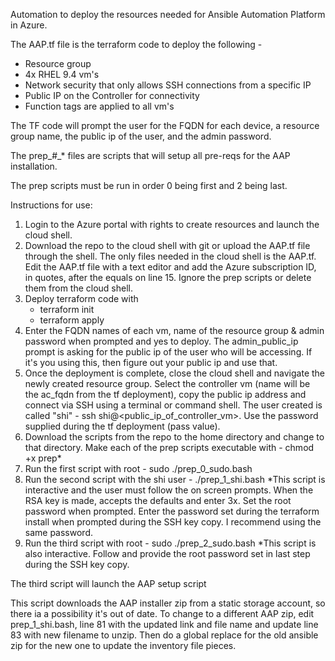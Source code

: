 Automation to deploy the resources needed for Ansible Automation Platform in Azure.  

The AAP.tf file is the terraform code to deploy the following - 
 - Resource group
 - 4x RHEL 9.4 vm's
 - Network security that only allows SSH connections from a specific IP
 - Public IP on the Controller for connectivity
 - Function tags are applied to all vm's

The TF code will prompt the user for the FQDN for each device, a resource group name, the public ip of the user, and the admin password.  

The prep_#_* files are scripts that will setup all pre-reqs for the AAP installation.  

The prep scripts must be run in order 0 being first and 2 being last.

Instructions for use:
1.  Login to the Azure portal with rights to create resources and launch the cloud shell.
2.  Download the repo to the cloud shell with git or upload the AAP.tf file through the shell.  The only files needed in the cloud shell is the AAP.tf.  Edit the AAP.tf file with a text editor and add the Azure subscription ID, in quotes, after the equals on line 15.  Ignore the prep scripts or delete them from the cloud shell.
3.  Deploy terraform code with
    - terraform init
    - terraform apply
4.  Enter the FQDN names of each vm, name of the resource group & admin password when prompted and yes to deploy.  The admin_public_ip prompt is asking for the public ip of the user who will be accessing.  If it's you using this, then figure out your public ip and use that.  
5.  Once the deployment is complete, close the cloud shell and navigate the newly created resource group.  Select the controller vm (name will be the ac_fqdn from the tf deployment), copy the public ip address and connect via SSH using a terminal or command shell.  The user created is called "shi" - ssh shi@<public_ip_of_controller_vm>.  Use the password supplied during the tf deployment (pass value).
6.  Download the scripts from the repo to the home directory and change to that directory.  Make each of the prep scripts executable with -  chmod +x prep* 
7.  Run the first script with root  -  sudo ./prep_0_sudo.bash
8.  Run the second script with the shi user - ./prep_1_shi.bash  *This script is interactive and the user must follow the on screen prompts.  When the RSA key is made, accepts the defaults and enter 3x.  Set the root password when prompted.  Enter the password set during the terraform install when prompted during the SSH key copy.  I recommend using the same password.
9.  Run the third script with root - sudo ./prep_2_sudo.bash  *This script is also interactive.  Follow and provide the root password set in last step during the SSH key copy.

The third script will launch the AAP setup script

This script downloads the AAP installer zip from a static storage account, so there ia a possibility it's out of date.  To change to a different AAP zip, edit prep_1_shi.bash, line 81 with the updated link and file name and update line 83 with new filename to unzip.  Then do a global replace for the old ansible zip for the new one to update the inventory file pieces.


